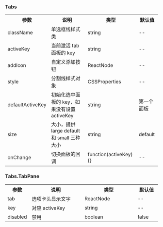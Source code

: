 ### Tabs

<table>
  <tbody>
    <tr>
      <th  width="15%">参数</th><th width="35%">说明</th><th width="35%">类型</th><th width="15%">默认值</th>
    </tr>
    <tr>
      <td width="15%">className</td><td width="35%">单选框线样式类</td><td width="35%">string</td><td width="15%">--</td>
    </tr>
    <tr>
      <td width="15%">activeKey</td><td width="35%">当前激活 tab 面板的 key</td><td width="35%">string</td><td width="15%">--</td>
    </tr>
    <tr>
      <td width="15%">addIcon</td><td width="35%">自定义添加按钮</td><td width="35%">ReactNode</td><td width="15%">--</td>
    </tr>
    <tr>
      <td width="15%">style</td><td width="35%">分割线样式对象</td><td width="35%">CSSProperties</td><td width="15%">--</td>
    </tr>
    <tr>
      <td width="15%">defaultActiveKey</td><td width="35%">初始化选中面板的 key，如果没有设置 activeKey</td><td width="35%">string</td><td width="15%">第一个面板</td>
    </tr>
    <tr>
      <td width="15%">size</td><td width="35%">大小，提供 large default 和 small 三种大小</td><td width="35%">string</td><td width="15%">default</td>
    </tr>
    <tr>
      <td width="15%">onChange</td><td width="35%">切换面板的回调</td><td width="35%">function(activeKey) {}</td><td width="15%">--</td>
    </tr>
  </tbody>
</table>

### Tabs.TabPane

<table>
  <tbody>
    <tr>
      <th  width="15%">参数</th><th width="35%">说明</th><th width="35%">类型</th><th width="15%">默认值</th>
    </tr>
    <tr>
      <td width="15%">tab</td><td width="35%">选项卡头显示文字</td><td width="35%">ReactNode</td><td width="15%">--</td>
    </tr>
    <tr>
      <td width="15%">key</td><td width="35%">对应 activeKey</td><td width="35%">string</td><td width="15%">--</td>
    </tr>
    <tr>
      <td width="15%">disabled</td><td width="35%">禁用</td><td width="35%">boolean</td><td width="15%">false</td>
    </tr>
  </tbody>
</table>
